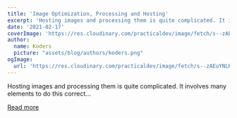 ```yaml
---
title: 'Image Optimization, Processing and Hosting'
excerpt: 'Hosting images and processing them is quite complicated. It involves many elements to do this correct...'
date: '2021-02-17'
coverImage: 'https://res.cloudinary.com/practicaldev/image/fetch/s--zAEuYNLK--/c_imagga_scale,f_auto,fl_progressive,h_420,q_auto,w_1000/https://dev-to-uploads.s3.amazonaws.com/uploads/articles/d4yfb71e3ptdhte918we.png'
author:
  name: Koders
  picture: "assets/blog/authors/koders.png"
ogImage:
  url: 'https://res.cloudinary.com/practicaldev/image/fetch/s--zAEuYNLK--/c_imagga_scale,f_auto,fl_progressive,h_420,q_auto,w_1000/https://dev-to-uploads.s3.amazonaws.com/uploads/articles/d4yfb71e3ptdhte918we.png'
---
```


Hosting images and processing them is quite complicated. It involves many elements to do this correct...

[Read more](https://dev.to/xpromx/image-optimization-processing-and-hosting-2fl6)
